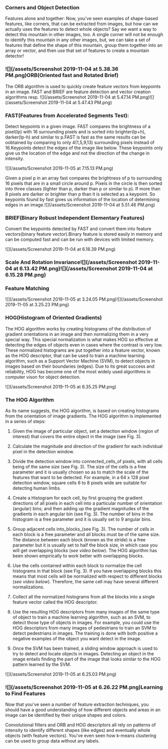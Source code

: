 ### Corners and Object Detection

Features alone and together: Now, you've seen examples of shape-based features, like corners, that can be extracted from images, but how can we actually uses the features to detect whole objects? Say we want a way to detect this mountain in other images, too. A single corner will not be enough to identify this mountain in any other images, but, we can take a set of features that define the shape of this mountain, group them together into an array or vector, and then use that set of features to create a mountain detector!

### ![](/assets/Screenshot 2019-11-04 at 5.38.36 PM.png)**ORB\(Oriented fast and Rotated Brief\)**

The ORB algorithm is used to quickly create feature vectors from keypoints in an image. FAST and BRIEF are feature detection and vector creation algorithms resp. ![](/assets/Screenshot 2019-11-04 at 5.47.14 PM.png)![](/assets/Screenshot 2019-11-04 at 5.47.43 PM.png)

### FAST\(**Features from Accelerated Segments Test\):**

Detect keypoints in a given image. FAST compares the brightness of a pixel\(Ip\) with 16 surrounding pixels and is sorted into brighter\(Ip+h\), darker\(Ip-h\) and similar to p.FAST is fast as the same  results can be oobtained by comparing to only 4\(1,5,9,13\) surrounding pixels instead of 16.Keypoints detect the  edges of the image like below. These keypoints only give us the location of the edge and not the direction of the change in intensity.

![](/assets/Screenshot 2019-11-05 at 7.15.13 PM.png)

Given a pixel p in an array fast compares the brightness of p to surrounding 16 pixels that are in a small circle around p. Pixels in the circle is then sorted into three classes \(lighter than p, darker than p or similar to p\). If more than 8 pixels are darker or brighter than p than it is selected as a keypoint. So keypoints found by fast gives us information of the location of determining edges in an image.![](/assets/Screenshot 2019-11-04 at 5.51.46 PM.png)

### 

### BRIEF\(Binary Robust Independent Elementary Features\)

Convert the keypoints detected by FAST and convert them into feature vectors\(binary feature vector\).Binary feature is stored easily in memory and  can be computed fast and can be run with devices with limited memory.

![](/assets/Screenshot 2019-11-04 at 6.18.39 PM.png)

### Scale And Rotation Invariance![](/assets/Screenshot 2019-11-04 at 6.13.42 PM.png)![](/assets/Screenshot 2019-11-04 at 6.15.28 PM.png)

### Feature Matching

![](/assets/Screenshot 2019-11-05 at 3.24.05 PM.png)![](/assets/Screenshot 2019-11-05 at 3.25.23 PM.png)

### HOG\(Histogram of Oriented Gradients\)

The HOG algorithm works by creating histograms of the distribution of gradient orientations in an image and then normalizing them in a very special way. This special normalization is what makes HOG so effective at detecting the edges of objects even in cases where the contrast is very low. These normalized histograms are put together into a feature vector, known as the HOG descriptor, that can be used to train a machine learning algorithm, such as a Support Vector Machine \(SVM\), to detect objects in images based on their boundaries \(edges\). Due to its great success and reliability, HOG has become one of the most widely used algorithms in computer vison for object detection.

![](/assets/Screenshot 2019-11-05 at 6.35.25 PM.png)

### The HOG Algorithm

As its name suggests, the HOG algorithm, is based on creating histograms from the orientation of image gradients. The HOG algorithm is implemented in a series of steps:

1. Given the image of particular object, set a detection window \(region of interest\) that covers the entire object in the image \(see Fig. 3\).

2. Calculate the magnitude and direction of the gradient for each individual pixel in the detection window.

3. Divide the detection window into connected\_cells\_of pixels, with all cells being of the same size \(see Fig. 3\). The size of the cells is a free parameter and it is usually chosen so as to match the scale of the features that want to be detected. For example, in a 64 x 128 pixel detection window, square cells 6 to 8 pixels wide are suitable for detecting human limbs.

4. Create a Histogram for each cell, by first grouping the gradient directions of all pixels in each cell into a particular number of orientation \(angular\) bins; and then adding up the gradient magnitudes of the gradients in each angular bin \(see Fig. 3\). The number of bins in the histogram is a free parameter and it is usually set to 9 angular bins.

5. Group adjacent cells into_blocks_\(see Fig. 3\). The number of cells in each block is a free parameter and all blocks must be of the same size. The distance between each block \(known as the stride\) is a free parameter but it is usually set to half the block size, in which case you will get overlapping blocks \(_see video below_\). The HOG algorithm has been shown empirically to work better with overlapping blocks.

6. Use the cells contained within each block to normalize the cell histograms in that block \(see Fig. 3\). If you have overlapping blocks this means that most cells will be normalized with respect to different blocks \(_see video below_\). Therefore, the same cell may have several different normalizations.

7. Collect all the normalized histograms from all the blocks into a single feature vector called the HOG descriptor.

8. Use the resulting HOG descriptors from many images of the same type of object to train a machine learning algorithm, such as an SVM, to detect those type of objects in images. For example, you could use the HOG descriptors from many images of pedestrians to train an SVM to detect pedestrians in images. The training is done with both positive a negative examples of the object you want detect in the image.

9. Once the SVM has been trained, a sliding window approach is used to try to detect and locate objects in images. Detecting an object in the image entails finding the part of the image that looks similar to the HOG pattern learned by the SVM.

![](/assets/Screenshot 2019-11-05 at 6.25.03 PM.png)

### ![](/assets/Screenshot 2019-11-05 at 6.26.22 PM.png)Learning to Find Features

Now that you've seen a number of feature extraction techniques, you should have a good understanding of how different objects and areas in an image can be identified by their unique shapes and colors.

Convolutional filters and ORB and HOG descriptors all rely on patterns of intensity to identify different shapes \(like edges\) and eventually whole objects \(with feature vectors\). You've even seen how k-means clustering can be used to group data without any labels.

